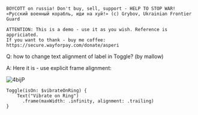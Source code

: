 ```
BOYCOTT on russia! Don't buy, sell, support - HELP TO STOP WAR!
«Русский военный корабль, иди на хуй!» (c) Grybov, Ukrainian Frontier Guard

ATTENTION: This is a demo - use it as you wish. Reference is appriciated.
If you want to thank - buy me coffee: https://secure.wayforpay.com/donate/asperi
```

Q: how to change text alignment of label in Toggle? (by mallow)

A: Here it is - use explicit frame alignment:

![4bijP](https://user-images.githubusercontent.com/62171579/167362497-6ae58c74-54b9-4018-aad2-a2282e1f0e8d.png)

    Toggle(isOn: $vibrateOnRing) {
        Text("Vibrate on Ring")
          .frame(maxWidth: .infinity, alignment: .trailing)
    }

